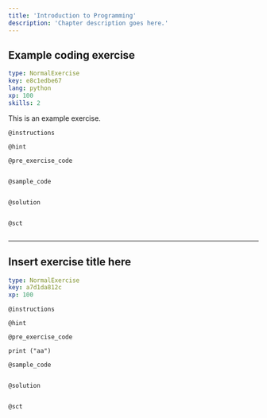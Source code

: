 ```yaml
---
title: 'Introduction to Programming'
description: 'Chapter description goes here.'
---
```


## Example coding exercise

```yaml
type: NormalExercise
key: e8c1edbe67
lang: python
xp: 100
skills: 2
```

This is an example exercise.

`@instructions`


`@hint`


`@pre_exercise_code`
```{python}

```

`@sample_code`
```{python}

```

`@solution`
```{python}

```

`@sct`
```{python}

```

---

## Insert exercise title here

```yaml
type: NormalExercise
key: a7d1da812c
xp: 100
```



`@instructions`


`@hint`


`@pre_exercise_code`
```{python}
print ("aa")
```

`@sample_code`
```{python}

```

`@solution`
```{python}

```

`@sct`
```{python}

```
